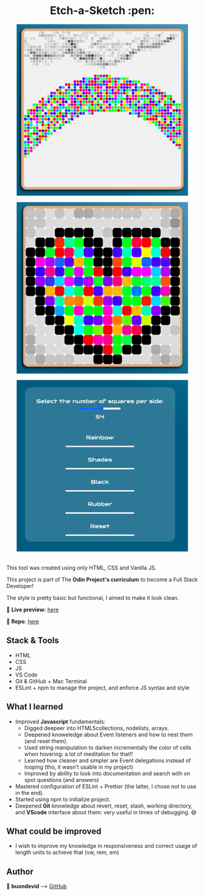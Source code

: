 <h1 align="center">Etch-a-Sketch :pen:</h1>

<p align="center">
  <img src="/Images/Canvas.png" width="450" height="450"alt="App Canvas">
</p>

<p align="center">
  <img src="/Images/heart.png" width="450" height="450"alt="App Heart drawing">
</p>

<p align="center">
  <img src="/Images/Menu.png" width="450" height="450" alt="App Menu">
</p>

<br>
This tool was created using only HTML, CSS and Vanilla JS.

This project is part of The __Odin Project's curriculum__ to become a Full Stack Developer!

The style is pretty basic but functional, I aimed to make it look clean.

:link: **Live preview:** [here](https://buondevid.github.io/etch-a-sketch/)

:book: __Repo__: [here](https://github.com/buondevid/etch-a-sketch)

## Stack & Tools

- HTML
- CSS
- JS
- VS Code
- Git & GitHub + Mac Terminal
- ESLint + npm to manage the project, and enforce JS syntax and style

## What I learned

* Improved **Javascript** fundamentals: 
  - Digged deepeer into HTML5collections, nodelists, arrays.
  - Deepened knoweledge about Event listeners and how to nest them (and reset them).
  - Used string manipulation to darken incrementally the color of cells when hovering: a lot of meditation for that!!
  - Learned how cleaner and simpler are Event delegations instead of looping (tho, it wasn't usable in my project)
  - Improved by ability to look into documentation and search with on spot questions (and answers)
* Mastered configuration of ESLint + Prettier (the latter, I chose not to use in the end).
* Started using npm to initialize project.
* Deepened __Git__ knowledge about revert, reset, stash, working directory, and __VScode__ interface about them: very useful in times of debugging. :smile:

## What could be improved

* I wish to improve my knowledge in responsiveness and correct usage of length units to achieve that (vw, rem, em)

## Author

:moyai: **buondevid** --> [GitHub](https://github.com/buondevid)
